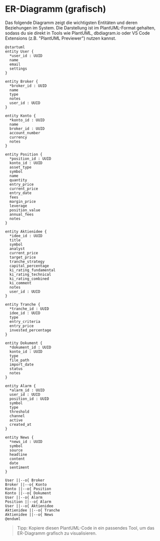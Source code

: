 # ER-Diagramm (grafisch)

Das folgende Diagramm zeigt die wichtigsten Entitäten und deren Beziehungen im System. Die Darstellung ist im PlantUML-Format gehalten, sodass du sie direkt in Tools wie PlantUML, dbdiagram.io oder VS Code Extensions (z.B. "PlantUML Previewer") nutzen kannst.

```plantuml
@startuml
entity User {
  *user_id : UUID
  name
  email
  settings
}

entity Broker {
  *broker_id : UUID
  name
  type
  notes
  user_id : UUID
}

entity Konto {
  *konto_id : UUID
  name
  broker_id : UUID
  account_number
  currency
  notes
}

entity Position {
  *position_id : UUID
  konto_id : UUID
  asset_type
  symbol
  name
  quantity
  entry_price
  current_price
  entry_date
  fees
  margin_price
  leverage
  position_value
  annual_fees
  notes
}

entity Aktienidee {
  *idee_id : UUID
  title
  symbol
  analyst
  current_price
  target_price
  tranche_strategy
  capital_percentage
  ki_rating_fundamental
  ki_rating_technical
  ki_rating_combined
  ki_comment
  notes
  user_id : UUID
}

entity Tranche {
  *tranche_id : UUID
  idee_id : UUID
  type
  entry_criteria
  entry_price
  invested_percentage
}

entity Dokument {
  *dokument_id : UUID
  konto_id : UUID
  type
  file_path
  import_date
  status
  notes
}

entity Alarm {
  *alarm_id : UUID
  user_id : UUID
  position_id : UUID
  symbol
  type
  threshold
  channel
  active
  created_at
}

entity News {
  *news_id : UUID
  symbol
  source
  headline
  content
  date
  sentiment
}

User ||--o{ Broker
Broker ||--o{ Konto
Konto ||--o{ Position
Konto ||--o{ Dokument
User ||--o{ Alarm
Position ||--o{ Alarm
User ||--o{ Aktienidee
Aktienidee ||--o{ Tranche
Aktienidee ||--o{ News
@enduml
```

> Tipp: Kopiere diesen PlantUML-Code in ein passendes Tool, um das ER-Diagramm grafisch zu visualisieren.
